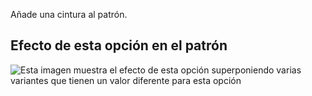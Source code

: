 Añade una cintura al patrón.

## Efecto de esta opción en el patrón

![Esta imagen muestra el efecto de esta opción superponiendo varias variantes que tienen un valor diferente para esta opción](penelope_waistband_sample.svg "Efecto de esta opción en el patrón")
